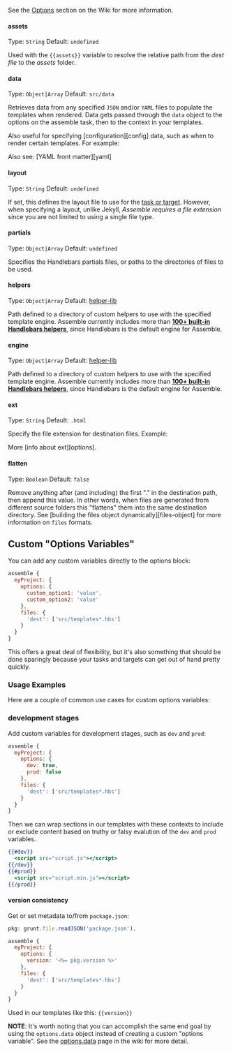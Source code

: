 See the [Options](https://github.com/assemble/assemble/wiki/Options) section on the Wiki for more information.

#### assets
Type: `String`
Default: `undefined`

Used with the `{{assets}}` variable to resolve the relative path from the _dest file_ to the _assets_ folder.

#### data
Type: `Object|Array`
Default: `src/data`

Retrieves data from any specified `JSON` and/or `YAML` files to populate the templates when rendered. Data gets passed through the `data` object to the options on the assemble task, then to the context in your templates. 

Also useful for specifying [configuration][config] data, such as when to render certain templates. For example:

Also see: [YAML front matter][yaml]

#### layout
Type: `String`
Default: `undefined`

If set, this defines the layout file to use for the [task or target][tasks-and-targets]. However, when specifying a layout, unlike Jekyll, _Assemble requires a file extension_ since you are not limited to using a single file type. 

[tasks-and-targets]: http://gruntjs.com/configuring-tasks#task-configuration-and-targets

#### partials
Type:  `Object|Array`
Default: `undefined`

Specifies the Handlebars partials files, or paths to the directories of files to be used. 

#### helpers
Type: `Object|Array`
Default: [helper-lib](http://github.com/assemble/helper-lib)

Path defined to a directory of custom helpers to use with the specified template engine. Assemble currently includes more than **[100+ built-in Handlebars helpers](https://github.com/assemble/helper-lib)**, since Handlebars is the default engine for Assemble.

#### engine
Type: `Object|Array`
Default: [helper-lib](http://github.com/assemble/helper-lib)

Path defined to a directory of custom helpers to use with the specified template engine. Assemble currently includes more than **[100+ built-in Handlebars helpers](https://github.com/assemble/helper-lib)**, since Handlebars is the default engine for Assemble.

#### ext
Type: `String`
Default: `.html`

Specify the file extension for destination files. Example:

More [info about ext][options].

#### flatten
Type: `Boolean`
Default: `false`

Remove anything after (and including) the first "." in the destination path, then append this value. In other words, when files are generated from different source folders this "flattens" them into the same destination directory. See [building the files object dynamically][files-object] for more information on `files` formats.


## Custom "Options Variables"

You can add any custom variables directly to the options block:

```javascript
assemble {
  myProject: {
    options: {
      custom_option1: 'value',
      custom_option2: 'value'
    },
    files: {
      'dest': ['src/templates*.hbs']
    }
  }
}
```
This offers a great deal of flexibility, but it's also something that should be done sparingly because your tasks and targets can get out of hand pretty quickly. 

### Usage Examples

Here are a couple of common use cases for custom options variables:

### development stages

Add custom variables for development stages, such as `dev` and `prod`:

```javascript
assemble {
  myProject: {
    options: {
      dev: true,
      prod: false
    },
    files: {
      'dest': ['src/templates*.hbs']
    }
  }
}
```

Then we can wrap sections in our templates with these contexts to include or exclude content based on truthy or falsy evalution of the `dev` and `prod` variables.

``` hbs
{{#dev}}
  <script src="script.js"></script>
{{/dev}}
{{#prod}}
  <script src="script.min.js"></script>
{{/prod}}
```

#### version consistency

Get or set metadata to/from `package.json`:

``` javascript
pkg: grunt.file.readJSON('package.json'),

assemble {
  myProject: {
    options: {
      version: '<%= pkg.version %>'
    },
    files: {
      'dest': ['src/templates*.hbs']
    }
  }
}
```
Used in our templates like this: `{{version}}`

**NOTE**: It's worth noting that you can accomplish the same end goal by using the `options.data` object instead of creating a custom "options variable". See the [options.data](https://github.com/assemble/assemble/wiki/Options) page in the wiki for more detail.

